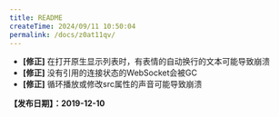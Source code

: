 ```yaml
---
title: README
createTime: 2024/09/11 10:50:04
permalink: /docs/z0at11qv/
---
```


- **[修正]** 在打开原生显示列表时，有表情的自动换行的文本可能导致崩溃
- **[修正]** 没有引用的连接状态的WebSocket会被GC
- **[修正]** 循环播放或修改src属性的声音可能导致崩溃

**【发布日期】：2019-12-10**
